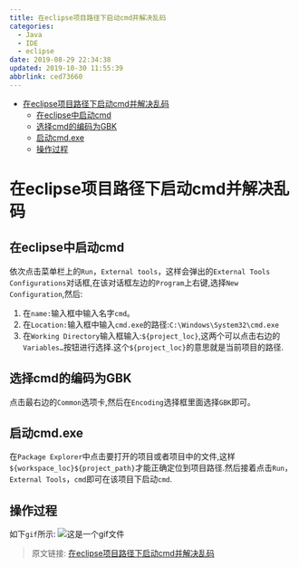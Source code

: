 ```yaml
---
title: 在eclipse项目路径下启动cmd并解决乱码
categories: 
  - Java
  - IDE
  - eclipse
date: 2019-08-29 22:34:38
updated: 2019-10-30 11:55:39
abbrlink: ced73660
---
```

- [在eclipse项目路径下启动cmd并解决乱码](/blog/html/ced73660/#在eclipse项目路径下启动cmd并解决乱码)
    - [在eclipse中启动cmd](/blog/html/ced73660/#在eclipse中启动cmd)
    - [选择cmd的编码为GBK](/blog/html/ced73660/#选择cmd的编码为GBK)
    - [启动cmd.exe](/blog/html/ced73660/#启动cmd-exe)
    - [操作过程](/blog/html/ced73660/#操作过程)

<!--more-->
<script src="https://cdn.bootcss.com/jquery/3.4.0/jquery.slim.min.js"></script>
<script>$(document).ready(function () {$(".post-body > ul:nth-child(1)").hide();});</script>

<!--end-->
# 在eclipse项目路径下启动cmd并解决乱码 #
## 在eclipse中启动cmd ##
依次点击菜单栏上的`Run`，`External tools`，这样会弹出的`External Tools Configurations`对话框,在该对话框左边的`Program`上右键,选择`New Configuration`,然后:
1. 在`name:`输入框中输入名字`cmd`。
2. 在`Location:`输入框中输入`cmd.exe`的路径:`C:\Windows\System32\cmd.exe`
3. 在`Working Directory`输入框输入:`${project_loc}`,这两个可以点击右边的`Variables…`按钮进行选择.这个`${project_loc}`的意思就是当前项目的路径.

## 选择cmd的编码为GBK ##
点击最右边的`Common`选项卡,然后在`Encoding`选择框里面选择`GBK`即可。
## 启动cmd.exe ##
在`Package Explorer`中点击要打开的项目或者项目中的文件,这样`${workspace_loc}${project_path}`才能正确定位到项目路径.然后接着点击`Run`，`External Tools`，`cmd`即可在该项目下启动`cmd`.
## 操作过程 ##
如下`gif`所示:
![这是一个gif文件](https://image-1257720033.cos.ap-shanghai.myqcloud.com/gif/IDE/eclipse/cmd/1.gif)
>原文链接: [在eclipse项目路径下启动cmd并解决乱码](https://lanlan2017.github.io/blog/ced73660/)